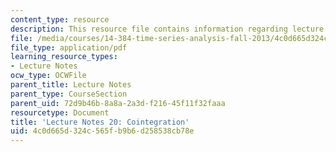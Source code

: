 ```yaml
---
content_type: resource
description: This resource file contains information regarding lecture 20.
file: /media/courses/14-384-time-series-analysis-fall-2013/4c0d665d324c565fb9b6d258538cb78e_MIT14_384F13_lec20.pdf
file_type: application/pdf
learning_resource_types:
- Lecture Notes
ocw_type: OCWFile
parent_title: Lecture Notes
parent_type: CourseSection
parent_uid: 72d9b46b-8a8a-2a3d-f216-45f11f32faaa
resourcetype: Document
title: 'Lecture Notes 20: Cointegration'
uid: 4c0d665d-324c-565f-b9b6-d258538cb78e
---
```

